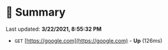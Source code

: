 # 📖 Summary
Last updated: **3/22/2021, 8:55:32 PM**

- `GET` [https://google.com](https://google.com) - **Up** (126ms)
